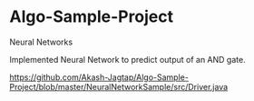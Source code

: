 # Algo-Sample-Project
Neural Networks

Implemented Neural Network to predict output of an AND gate.

https://github.com/Akash-Jagtap/Algo-Sample-Project/blob/master/NeuralNetworkSample/src/Driver.java
